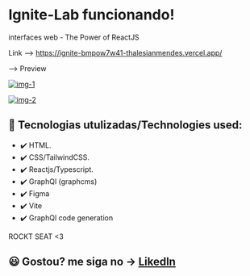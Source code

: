 # Ignite-Lab funcionando!
interfaces web - The Power of ReactJS

Link --> https://ignite-bmpow7w41-thalesianmendes.vercel.app/

--> Preview


[![img-1](https://user-images.githubusercontent.com/97729476/177457898-b19bafd5-cea1-40ba-ae55-bdfac30dc195.png)
](url)

[![img-2](https://user-images.githubusercontent.com/97729476/177457972-10d7ede6-a3f5-4a28-bf14-e29bd65ba8a8.png)
](url)

 
## 🚀 Tecnologias utulizadas/Technologies used:
- ✔️ HTML.
- ✔️ CSS/TailwindCSS.
- ✔️ Reactjs/Typescript.
- ✔️ GraphQl (graphcms)
- ✔️ Figma
- ✔️ Vite
- ✔️ GraphQl code generation


ROCKT SEAT <3 
## 😃 Gostou? me siga no -> [Likedln](https://www.linkedin.com/in/thales-ian-carlesso-975014214/)
